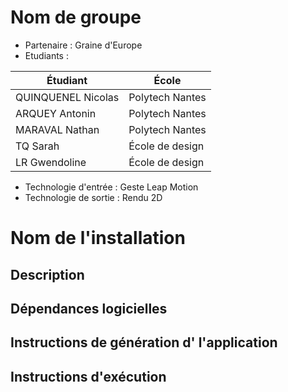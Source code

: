 # Nom de groupe

- Partenaire : Graine d'Europe
- Etudiants :

| Étudiant | École |
| --- |---|
| QUINQUENEL Nicolas | Polytech Nantes |
| ARQUEY Antonin | Polytech Nantes |
| MARAVAL Nathan | Polytech Nantes |
| TQ Sarah | École de design |
| LR Gwendoline | École de design |

- Technologie d'entrée : Geste Leap Motion
- Technologie de sortie : Rendu 2D

# Nom de l'installation

## Description

## Dépendances logicielles

## Instructions de génération d' l'application

## Instructions d'exécution

